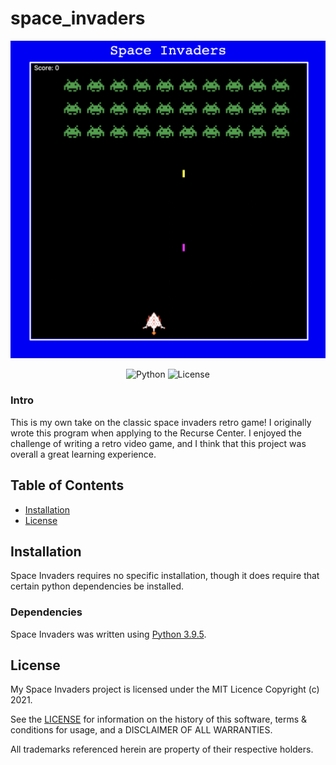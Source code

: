 # space_invaders

<div align="center">
    <img alt="Screenshot" src="./files/Screenshot 2024-05-20 at 22.49.21.png">
</div>

<p align="center">
  <a>
    <img alt="Python" src="https://img.shields.io/badge/Python-3.8.10-green">
  </a> 
  <a>
    <img alt="License" src="https://img.shields.io/badge/License-MIT-red">
  </a>
</p>

### Intro

This is my own take on the classic space invaders retro game! I originally wrote this program when applying to the Recurse Center. I enjoyed the challenge of writing a retro video game, and I think that this project was overall a great learning experience.

## Table of Contents

- [Installation](#Installation)
- [License](#License)

## Installation

Space Invaders requires no specific installation, though it does require that certain python dependencies be installed.

### Dependencies

Space Invaders was written using [Python 3.9.5](https://www.python.org/downloads/release/python-395/).

## License

My Space Invaders project is licensed under the MIT Licence Copyright (c) 2021.

See the [LICENSE](https://github.com/sekerez/space_invaders/LICENSE) for information on the history of this software, terms & conditions for usage, and a DISCLAIMER OF ALL WARRANTIES.

All trademarks referenced herein are property of their respective holders.
